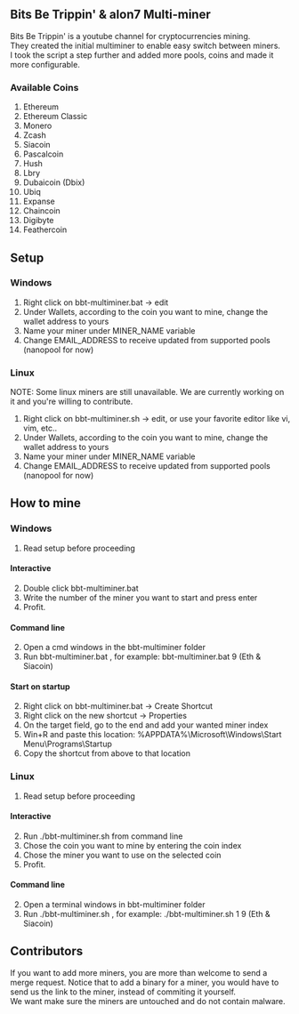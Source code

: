 ## Bits Be Trippin' & alon7 Multi-miner

Bits Be Trippin' is a youtube channel for cryptocurrencies mining.   
They created the initial multiminer to enable easy switch between miners.  
I took the script a step further and added more pools, coins and made it more configurable.  

### Available Coins
1. Ethereum
2. Ethereum Classic
3. Monero
4. Zcash
5. Siacoin
6. Pascalcoin
7. Hush
8. Lbry
9. Dubaicoin (Dbix)
10. Ubiq
11. Expanse
12. Chaincoin
13. Digibyte
14. Feathercoin

## Setup

### Windows
1. Right click on bbt-multiminer.bat -> edit 
2. Under Wallets, according to the coin you want to mine, change the wallet address to yours
3. Name your miner under MINER_NAME variable
4. Change EMAIL_ADDRESS to receive updated from supported pools (nanopool for now)

### Linux
NOTE: Some linux miners are still unavailable. We are currently working on it and you're willing to contribute.

1. Right click on bbt-multiminer.sh -> edit, or use your favorite editor like vi, vim, etc..
2. Under Wallets, according to the coin you want to mine, change the wallet address to yours
3. Name your miner under MINER_NAME variable
4. Change EMAIL_ADDRESS to receive updated from supported pools (nanopool for now)


## How to mine
### Windows
1. Read setup before proceeding
#### Interactive
2. Double click bbt-multiminer.bat
3. Write the number of the miner you want to start and press enter
4. Profit.
#### Command line
2. Open a cmd windows in the bbt-multiminer folder
3. Run bbt-multiminer.bat <miner index>, for example: bbt-multiminer.bat 9 (Eth & Siacoin)
#### Start on startup
2. Right click on bbt-multiminer.bat -> Create Shortcut
3. Right click on the new shortcut -> Properties
4. On the target field, go to the end and add your wanted miner index
5. Win+R and paste this location: %APPDATA%\Microsoft\Windows\Start Menu\Programs\Startup
6. Copy the shortcut from above to that location

### Linux
1. Read setup before proceeding
#### Interactive
2. Run ./bbt-multiminer.sh from command line
3. Chose the coin you want to mine by entering the coin index
4. Chose the miner you want to use on the selected coin
5. Profit.
#### Command line
2. Open a terminal windows in bbt-multiminer folder
3. Run ./bbt-multiminer.sh <coin index> <miner index>, for example: ./bbt-multiminer.sh 1 9 (Eth & Siacoin)


## Contributors

If you want to add more miners, you are more than welcome to send a merge request. 
Notice that to add a binary for a miner, you would have to send us the link to the miner, instead of commiting it yourself.  
We want make sure the miners are untouched and do not contain malware.

